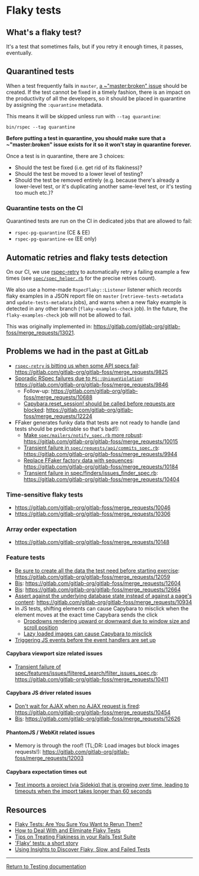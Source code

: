 # Flaky tests

## What's a flaky test?

It's a test that sometimes fails, but if you retry it enough times, it passes,
eventually.

## Quarantined tests

When a test frequently fails in `master`,
[a ~"master:broken" issue](https://about.gitlab.com/handbook/engineering/workflow/#broken-master)
should be created.
If the test cannot be fixed in a timely fashion, there is an impact on the
productivity of all the developers, so it should be placed in quarantine by
assigning the `:quarantine` metadata.

This means it will be skipped unless run with `--tag quarantine`:

```shell
bin/rspec --tag quarantine
```

**Before putting a test in quarantine, you should make sure that a
~"master:broken" issue exists for it so it won't stay in quarantine forever.**

Once a test is in quarantine, there are 3 choices:

- Should the test be fixed (i.e. get rid of its flakiness)?
- Should the test be moved to a lower level of testing?
- Should the test be removed entirely (e.g. because there's already a
  lower-level test, or it's duplicating another same-level test, or it's testing
  too much etc.)?

### Quarantine tests on the CI

Quarantined tests are run on the CI in dedicated jobs that are allowed to fail:

- `rspec-pg-quarantine` (CE & EE)
- `rspec-pg-quarantine-ee` (EE only)

## Automatic retries and flaky tests detection

On our CI, we use [rspec-retry] to automatically retry a failing example a few
times (see [`spec/spec_helper.rb`] for the precise retries count).

We also use a home-made `RspecFlaky::Listener` listener which records flaky
examples in a JSON report file on `master` (`retrieve-tests-metadata` and `update-tests-metadata` jobs), and warns when a new flaky example
is detected in any other branch (`flaky-examples-check` job). In the future, the
`flaky-examples-check` job will not be allowed to fail.

This was originally implemented in: <https://gitlab.com/gitlab-org/gitlab-foss/merge_requests/13021>.

[rspec-retry]: https://github.com/NoRedInk/rspec-retry
[`spec/spec_helper.rb`]: https://gitlab.com/gitlab-org/gitlab/blob/master/spec/spec_helper.rb

## Problems we had in the past at GitLab

- [`rspec-retry` is bitting us when some API specs fail](https://gitlab.com/gitlab-org/gitlab-foss/issues/29242): <https://gitlab.com/gitlab-org/gitlab-foss/merge_requests/9825>
- [Sporadic RSpec failures due to `PG::UniqueViolation`](https://gitlab.com/gitlab-org/gitlab-foss/issues/28307#note_24958837): <https://gitlab.com/gitlab-org/gitlab-foss/merge_requests/9846>
  - Follow-up: <https://gitlab.com/gitlab-org/gitlab-foss/merge_requests/10688>
  - [Capybara.reset_session! should be called before requests are blocked](https://gitlab.com/gitlab-org/gitlab-foss/issues/33779): <https://gitlab.com/gitlab-org/gitlab-foss/merge_requests/12224>
- FFaker generates funky data that tests are not ready to handle (and tests should be predictable so that's bad!):
  - [Make `spec/mailers/notify_spec.rb` more robust](https://gitlab.com/gitlab-org/gitlab-foss/issues/20121): <https://gitlab.com/gitlab-org/gitlab-foss/merge_requests/10015>
  - [Transient failure in `spec/requests/api/commits_spec.rb`](https://gitlab.com/gitlab-org/gitlab-foss/issues/27988#note_25342521): <https://gitlab.com/gitlab-org/gitlab-foss/merge_requests/9944>
  - [Replace FFaker factory data with sequences](https://gitlab.com/gitlab-org/gitlab-foss/issues/29643): <https://gitlab.com/gitlab-org/gitlab-foss/merge_requests/10184>
  - [Transient failure in spec/finders/issues_finder_spec.rb](https://gitlab.com/gitlab-org/gitlab-foss/issues/30211#note_26707685): <https://gitlab.com/gitlab-org/gitlab-foss/merge_requests/10404>

### Time-sensitive flaky tests

- <https://gitlab.com/gitlab-org/gitlab-foss/merge_requests/10046>
- <https://gitlab.com/gitlab-org/gitlab-foss/merge_requests/10306>

### Array order expectation

- <https://gitlab.com/gitlab-org/gitlab-foss/merge_requests/10148>

### Feature tests

- [Be sure to create all the data the test need before starting exercise](https://gitlab.com/gitlab-org/gitlab-foss/issues/32622#note_31128195): <https://gitlab.com/gitlab-org/gitlab-foss/merge_requests/12059>
- [Bis](https://gitlab.com/gitlab-org/gitlab-foss/issues/34609#note_34048715): <https://gitlab.com/gitlab-org/gitlab-foss/merge_requests/12604>
- [Bis](https://gitlab.com/gitlab-org/gitlab-foss/issues/34698#note_34276286): <https://gitlab.com/gitlab-org/gitlab-foss/merge_requests/12664>
- [Assert against the underlying database state instead of against a page's content](https://gitlab.com/gitlab-org/gitlab-foss/issues/31437): <https://gitlab.com/gitlab-org/gitlab-foss/merge_requests/10934>
- In JS tests, shifting elements can cause Capybara to misclick when the element moves at the exact time Capybara sends the click
  - [Dropdowns rendering upward or downward due to window size and scroll position](https://gitlab.com/gitlab-org/gitlab/merge_requests/17660)
  - [Lazy loaded images can cause Capybara to misclick](https://gitlab.com/gitlab-org/gitlab/merge_requests/18713)
- [Triggering JS events before the event handlers are set up](https://gitlab.com/gitlab-org/gitlab/merge_requests/18742)

#### Capybara viewport size related issues

- [Transient failure of spec/features/issues/filtered_search/filter_issues_spec.rb](https://gitlab.com/gitlab-org/gitlab-foss/issues/29241#note_26743936): <https://gitlab.com/gitlab-org/gitlab-foss/merge_requests/10411>

#### Capybara JS driver related issues

- [Don't wait for AJAX when no AJAX request is fired](https://gitlab.com/gitlab-org/gitlab-foss/issues/30461): <https://gitlab.com/gitlab-org/gitlab-foss/merge_requests/10454>
- [Bis](https://gitlab.com/gitlab-org/gitlab-foss/issues/34647): <https://gitlab.com/gitlab-org/gitlab-foss/merge_requests/12626>

#### PhantomJS / WebKit related issues

- Memory is through the roof! (TL;DR: Load images but block images requests!): <https://gitlab.com/gitlab-org/gitlab-foss/merge_requests/12003>

#### Capybara expectation times out

- [Test imports a project (via Sidekiq) that is growing over time, leading to timeouts when the import takes longer than 60 seconds](https://gitlab.com/gitlab-org/gitlab/merge_requests/22599)

## Resources

- [Flaky Tests: Are You Sure You Want to Rerun Them?](http://semaphoreci.com/blog/2017/04/20/flaky-tests.html)
- [How to Deal With and Eliminate Flaky Tests](https://semaphoreci.com/community/tutorials/how-to-deal-with-and-eliminate-flaky-tests)
- [Tips on Treating Flakiness in your Rails Test Suite](http://semaphoreci.com/blog/2017/08/03/tips-on-treating-flakiness-in-your-test-suite.html)
- ['Flaky' tests: a short story](https://www.ombulabs.com/blog/rspec/continuous-integration/how-to-track-down-a-flaky-test.html)
- [Using Insights to Discover Flaky, Slow, and Failed Tests](https://circleci.com/blog/using-insights-to-discover-flaky-slow-and-failed-tests/)

---

[Return to Testing documentation](index.md)

